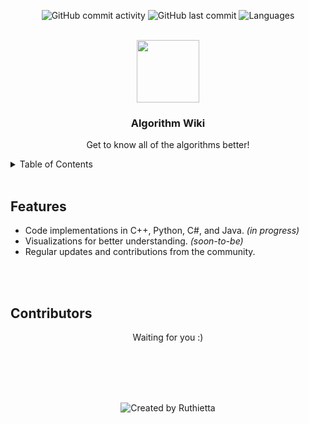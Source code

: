 <div align="center">

  ![GitHub commit activity](https://img.shields.io/github/commit-activity/t/Ruthietta/algorithm-wiki?style=for-the-badge&color=216ed6&label=Total%20commits)
  ![GitHub last commit](https://img.shields.io/github/last-commit/Ruthietta/algorithm-wiki?style=for-the-badge&color=216ed6&label=Last%20update)
  ![Languages](https://img.shields.io/badge/Languages-C++%20|%20Python%20|%20C%23%20|%20Java-green?style=for-the-badge&color=216ed6&label=Used%20languages)

  <br />

  <img src="https://i.ibb.co/cF0gt2t/neural.png" align="center" width="100px" />

  ### Algorithm Wiki

  Get to know all of the algorithms better!

</div>
<details>
  <summary>Table of Contents</summary>
  <ol>
    Soon-to-be!
  </ol>
</details>


<br />

## Features

- Code implementations in C++, Python, C#, and Java. <i> (in progress) </i>
- Visualizations for better understanding. <i> (soon-to-be) </i>
- Regular updates and contributions from the community.
  
<br /><br />

## Contributors

<div align="center">
  Waiting for you :)

  <br /><br /><br /><br />

  ![Created by Ruthietta](https://img.shields.io/badge/Created%20by%20Ruthietta-April%202024-216ed6?style=for-the-badge)

</div>
